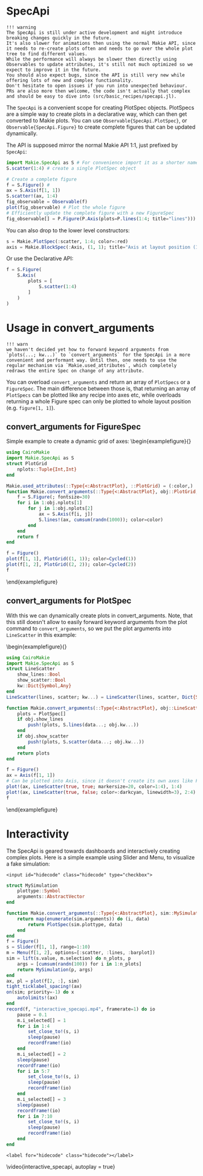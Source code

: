 # SpecApi

    !!! warning
    The SpecApi is still under active development and might introduce breaking changes quickly in the future.
    It's also slower for animations then using the normal Makie API, since it needs to re-create plots often and needs to go over the whole plot tree to find different values.
    While the performance will always be slower then directly using Observables to update attributes, it's still not much optimized so we expect to improve it in the future.
    You should also expect bugs, since the API is still very new while offering lots of new and complex functionality.
    Don't hesitate to open issues if you run into unexpected behaviour.
    PRs are also more then welcome, the code isn't actually that complex and should be easy to dive into (src/basic_recipes/specapi.jl).

The `SpecApi` is a convenient scope for creating PlotSpec objects.
PlotSpecs are a simple way to create plots in a declarative way, which can then get converted to Makie plots.
You can use `Observable{SpecApi.PlotSpec}`, or `Observable{SpecApi.Figure}` to create complete figures that can be updated dynamically.

The API is supposed mirror the normal Makie API 1:1, just prefixed by `SpecApi`:
```julia
import Makie.SpecApi as S # For convenience import it as a shorter name
S.scatter(1:4) # create a single PlotSpec object

# Create a complete figure
f = S.Figure() #
ax = S.Axis(f[1, 1])
S.scatter!(ax, 1:4)
fig_observable = Observable(f)
plot(fig_observable) # Plot the whole figure
# Efficiently update the complete figure with a new FigureSpec
fig_observable[] = P.Figure(P.Axis(plots=P.lines(1:4; title="lines")))
```

You can also drop to the lower level constructors:
```julia
s = Makie.PlotSpec(:scatter, 1:4; color=:red)
axis = Makie.BlockSpec(:Axis, (1, 1); title="Axis at layout position (1, 1)")
```

Or use the Declarative API:
```julia
f = S.Figure(
    S.Axis(
        plots = [
            S.scatter(1:4)
        ]
    )
)
```

# Usage in convert_arguments


    !!! warn
    we haven't decided yet how to forward keyword arguments from `plots(...; kw...)` to `convert_arguments` for the SpecApi in a more convenient and performant way. Until then, one needs to use the regular mechanism via `Makie.used_attributes`, which completely redraws the entire Spec on change of any attribute.

You can overload `convert_arguments` and return an array of `PlotSpecs` or a `FigureSpec`.
The main difference between those is, that returning an array of `PlotSpecs` can be plotted like any recipe into axes etc, while overloads returning a whole Figure spec can only be plotted to whole layout position (e.g. `figure[1, 1]`).

## convert_arguments for FigureSpec

Simple example to create a dynamic grid of axes:
\begin{examplefigure}{}
```julia
using CairoMakie
import Makie.SpecApi as S
struct PlotGrid
    nplots::Tuple{Int,Int}
end

Makie.used_attributes(::Type{<:AbstractPlot}, ::PlotGrid) = (:color,)
function Makie.convert_arguments(::Type{<:AbstractPlot}, obj::PlotGrid; color=:black)
    f = S.Figure(; fontsize=30)
    for i in 1:obj.nplots[1]
        for j in 1:obj.nplots[2]
            ax = S.Axis(f[i, j])
            S.lines!(ax, cumsum(randn(1000)); color=color)
        end
    end
    return f
end

f = Figure()
plot(f[1, 1], PlotGrid((1, 1)); color=Cycled(1))
plot(f[1, 2], PlotGrid((2, 2)); color=Cycled(2))
f
```
\end{examplefigure}

## convert_arguments for PlotSpec

With this we can dynamically create plots in convert_arguments.
Note, that this still doesn't allow to easily forward keyword arguments from the plot command to `convert_arguments`, so we put the plot arguments into `LineScatter` in this example:

\begin{examplefigure}{}
```julia
using CairoMakie
import Makie.SpecApi as S
struct LineScatter
    show_lines::Bool
    show_scatter::Bool
    kw::Dict{Symbol,Any}
end
LineScatter(lines, scatter; kw...) = LineScatter(lines, scatter, Dict{Symbol,Any}(kw))

function Makie.convert_arguments(::Type{<:AbstractPlot}, obj::LineScatter, data...)
    plots = PlotSpec[]
    if obj.show_lines
        push!(plots, S.lines(data...; obj.kw...))
    end
    if obj.show_scatter
        push!(plots, S.scatter(data...; obj.kw...))
    end
    return plots
end

f = Figure()
ax = Axis(f[1, 1])
# Can be plotted into Axis, since it doesn't create its own axes like FigureSpec
plot!(ax, LineScatter(true, true; markersize=20, color=1:4), 1:4)
plot!(ax, LineScatter(true, false; color=:darkcyan, linewidth=3), 2:4)
f
```
\end{examplefigure}


# Interactivity

The SpecApi is geared towards dashboards and interactively creating complex plots.
Here is a simple example using Slider and Menu, to visualize a fake simulation:

~~~
<input id="hidecode" class="hidecode" type="checkbox">
~~~
```julia
struct MySimulation
    plottype::Symbol
    arguments::AbstractVector
end

function Makie.convert_arguments(::Type{<:AbstractPlot}, sim::MySimulation)
    return map(enumerate(sim.arguments)) do (i, data)
        return PlotSpec(sim.plottype, data)
    end
end
f = Figure()
s = Slider(f[1, 1], range=1:10)
m = Menu(f[1, 2], options=[:scatter, :lines, :barplot])
sim = lift(s.value, m.selection) do n_plots, p
    args = [cumsum(randn(100)) for i in 1:n_plots]
    return MySimulation(p, args)
end
ax, pl = plot(f[2, :], sim)
tight_ticklabel_spacing!(ax)
on(sim; priority=-1) do x
    autolimits!(ax)
end
record(f, "interactive_specapi.mp4", framerate=1) do io
    pause = 0.1
    m.i_selected[] = 1
    for i in 1:4
        set_close_to!(s, i)
        sleep(pause)
        recordframe!(io)
    end
    m.i_selected[] = 2
    sleep(pause)
    recordframe!(io)
    for i in 5:7
        set_close_to!(s, i)
        sleep(pause)
        recordframe!(io)
    end
    m.i_selected[] = 3
    sleep(pause)
    recordframe!(io)
    for i in 7:10
        set_close_to!(s, i)
        sleep(pause)
        recordframe!(io)
    end
end
```
~~~
<label for="hidecode" class="hidecode"></label>
~~~

\video{interactive_specapi, autoplay = true}
